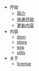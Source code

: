 * 开始
  * [简介](/other/_about.md)
  * [快速开始](/other/_start.md)
  * [更新内容](/other/_update.md)
* 内容
  * [dom](/lib/_dom.md)
  * [store](/lib/_store.md)
  * [exp](/lib/_exp.md)
  * [utils](  /lib/_utils.md)
* 关于
  * [license](/about/_license.md)
